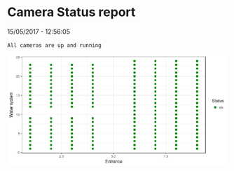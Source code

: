 Camera Status report
================
15/05/2017 - 12:56:05

    All cameras are up and running

![](camreport_files/figure-markdown_github/unnamed-chunk-2-1.png)
